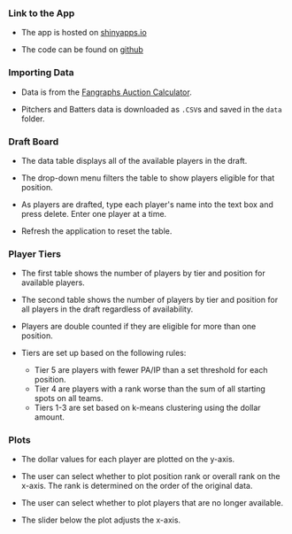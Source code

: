 ### Link to the App

-   The app is hosted on [shinyapps.io](https://alanrkessler.shinyapps.io/redbird/)

-   The code can be found on [github](https://github.com/alanrkessler/redbird)

### Importing Data

-   Data is from the [Fangraphs Auction Calculator](http://www.fangraphs.com/auctiontool.aspx).

-   Pitchers and Batters data is downloaded as `.CSV`s and saved in the `data` folder.

### Draft Board

-   The data table displays all of the available players in the draft.

-   The drop-down menu filters the table to show players eligible for that position.

-   As players are drafted, type each player's name into the text box and press delete. Enter one player at a time.

-   Refresh the application to reset the table.

### Player Tiers

-   The first table shows the number of players by tier and position for available players.

-   The second table shows the number of players by tier and position for all players in the draft regardless of availability.

-   Players are double counted if they are eligible for more than one position.

-   Tiers are set up based on the following rules:
    -   Tier 5 are players with fewer PA/IP than a set threshold for each position.
    -   Tier 4 are players with a rank worse than the sum of all starting spots on all teams.
    -   Tiers 1-3 are set based on k-means clustering using the dollar amount.

### Plots

-   The dollar values for each player are plotted on the y-axis.

-   The user can select whether to plot position rank or overall rank on the x-axis. The rank is determined on the order of the original data.

-   The user can select whether to plot players that are no longer available.

-   The slider below the plot adjusts the x-axis.
